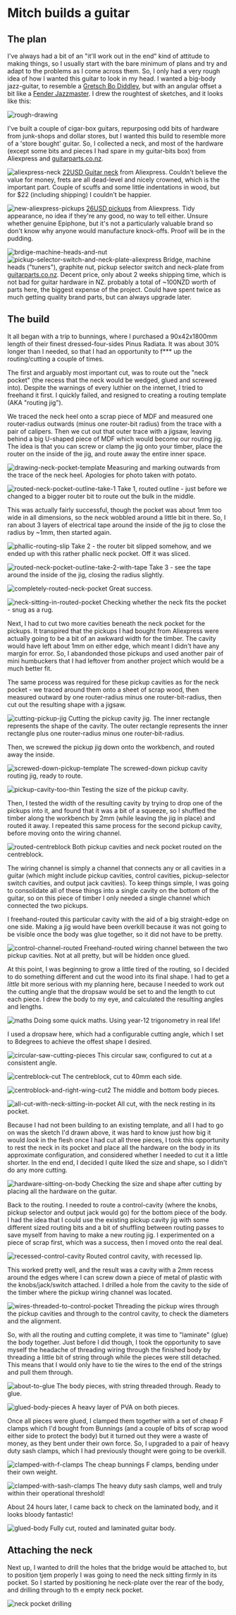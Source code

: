 # Mitch builds a guitar

## The plan

I've always had a bit of an "it'll work out in the end" kind of attitude to making things, so I usually start with the bare minimum of plans and try and adapt to the problems as I come across them. So, I only had a very rough idea of how I wanted this guitar to look in my head. I wanted a big-body jazz-guitar, to resemble a [Gretsch Bo Diddley](http://www.gretschguitars.com/gear/build/solid-body/g6138-bo-diddley-filter-tron-pickups-firebird-red), but with an angular offset a bit like a [Fender Jazzmaster](https://shop.fender.com/en/intl/electric-guitars/jazzmaster/standard-jazzmaster-hh/0149500505.html#start=1). I drew the roughtest of sketches, and it looks like this:

![rough-drawing](rough-drawing.jpg)

I've built a couple of cigar-box guitars, repurposing odd bits of hardware from junk-shops and dollar stores, but I wanted this build to resemble more of a 'store bought' guitar. So, I collected a neck, and most of the hardware (except some bits and pieces I had spare in my guitar-bits box) from Aliexpress and [guitarparts.co.nz](https://www.guitarparts.co.nz/).

![aliexpress-neck](aliexpress-neck.jpg)
[22USD Guitar neck](https://www.aliexpress.com/item/Maple-rosewood-Guitar-Neck-22-Frets-on-Rosewood-Strat-Shred-Neck-Guitar/32826808102.html) from Aliexpress. Couldn't believe the value for money, frets are all dead-level and nicely crowned, which is the important part. Couple of scuffs and some little indentations in wood, but for $22 (including shipping) I couldn't be happier.

![new-aliexpress-pickups](new-aliexpress-pickups.jpg)
[26USD pickups](https://www.aliexpress.com/item/USA-Original-Epip-Pickups-Jazz-Guitar-Metal-pickups-Custom-P90-Pickups-Electric-Guitar-Pickups/32771330658.html?spm=a2g0s.9042311.0.0.Ebiz11) from Aliexpress. Tidy appearance, no idea if they're any good, no way to tell either. Unsure whether genuine Epiphone, but it's not a particularly valuable brand so don't know why anyone would manufacture knock-offs. Proof will be in the pudding.

![brdige-machine-heads-and-nut](brdige-machine-heads-and-nut.jpg)
![pickup-selector-switch-and-neck-plate-aliexpress](pickup-selector-switch-and-neck-plate-aliexpress.jpg)
Bridge, machine heads ("tuners"), graphite nut, pickup selector switch and neck-plate from [guitarparts.co.nz](https://www.guitarparts.co.nz/). Decent price, only about 2 weeks shipping time, which is not bad for guitar hardware in NZ. probably a total of ~100NZD worth of parts here, the biggest expense of the project. Could have spent twice as much getting quality brand parts, but can always upgrade later.

## The build

It all began with a trip to bunnings, where I purchased a 90x42x1800mm length of their finest dressed-four-sides Pinus Radiata. It was about 30% longer than I needed, so that I had an opportunity to f*** up the routing/cutting a couple of times.

The first and arguably most important cut, was to route out the "neck pocket" (the recess that the neck would be wedged, glued and screwed into). Despite the warnings of every luthier on the internet, I tried to freehand it first. I quickly failed, and resigned to creating a routing template (AKA "routing jig").

We traced the neck heel onto a scrap piece of MDF and measured one router-radius outwards (minus one router-bit radius) from the trace with a pair of calipers. Then we cut out that outer trace with a jigsaw, leaving behind a big U-shaped piece of MDF which would become our routing jig. The idea is that you can screw or clamp the jig onto your timber, place the router on the inside of the jig, and route away the entire inner space.

![drawing-neck-pocket-template](drawing-neck-pocket-template.jpg)
Measuring and marking outwards from the trace of the neck heel. Apologies for photo taken with potato.

![routed-neck-pocket-outline-take-1](routed-neck-pocket-outline-take-1.jpg)
Take 1, routed outline - just before we changed to a bigger router bit to route out the bulk in the middle.

This was actually fairly successful, though the pocket was about 1mm too wide in all dimensions, so the neck wobbled around a little bit in there. So, I ran about 3 layers of electrical tape around the inside of the jig to close the radius by ~1mm, then started again.

![phallic-routing-slip](phallic-routing-slip.jpg)
Take 2 - the router bit slipped somehow, and we ended up with this rather phallic neck pocket. Off it was sliced.

![routed-neck-pocket-outline-take-2-with-tape](routed-neck-pocket-outline-take-2-with-tape.jpg)
Take 3 - see the tape around the inside of the jig, closing the radius slightly.

![completely-routed-neck-pocket](completely-routed-neck-pocket.jpg)
Great success.

![neck-sitting-in-routed-pocket](neck-sitting-in-routed-pocket.jpg)
Checking whether the neck fits the pocket - snug as a rug.

Next, I had to cut two more cavities beneath the neck pocket for the pickups. It transpired that the pickups I had bought from Aliexpress were actually going to be a bit of an awkward width for the timber. The cavity would have left about 1mm on either edge, which meant I didn't have any margin for error. So, I abandonded those pickups and used another pair of mini humbuckers that I had leftover from another project which would be a much better fit.

The same process was required for these pickup cavities as for the neck pocket - we traced around them onto a sheet of scrap wood, then measured outward by one router-radius minus one router-bit-radius, then cut out the resulting shape with a jigsaw.

![cutting-pickup-jig](cutting-pickup-jig.jpg)
Cutting the pickup cavity jig. The inner rectangle represents the shape of the cavity. The outer rectangle represents the inner rectangle plus one router-radius minus one router-bit-radius.

Then, we screwed the pickup jig down onto the workbench, and routed away the inside.

![screwed-down-pickup-template](screwed-down-pickup-template.jpg)
The screwed-down pickup cavity routing jig, ready to route.

![pickup-cavity-too-thin](pickup-cavity-too-thin.jpg)
Testing the size of the pickup cavity.

Then, I tested the width of the resulting cavity by trying to drop one of the pickups into it, and found that it was a bit of a squeeze, so I shuffled the timber along the workbench by 2mm (while leaving the jig in place) and routed it away. I repeated this same process for the second pickup cavity, before moving onto the wiring channel.

![routed-centreblock](routed-centreblock.jpg)
Both pickup cavities and neck pocket routed on the centreblock.

The wiring channel is simply a channel that connects any or all cavities in a guitar (which might include pickup cavities, control cavities, pickup-selector switch cavities, and output jack cavities). To keep things simple, I was going to consolidate all of these things into a single cavity on the bottom of the guitar, so on this piece of timber I only needed a single channel which connected the two pickups.

I freehand-routed this particular cavity with the aid of a big straight-edge on one side. Making a jig would have been overkill because it was not going to be visible once the body was glue together, so it did not have to be pretty.

![control-channel-routed](control-channel-routed.jpg)
Freehand-routed wiring channel between the two pickup cavities. Not at all pretty, but will be hidden once glued.

At this point, I was beginning to grow a little tired of the routing, so I decided to do something different and cut the wood into its final shape. I had to get a *little* bit more serious with my planning here, because I needed to work out the cutting angle that the dropsaw would be set to and the length to cut each piece. I drew the body to my eye, and calculated the resulting angles and lengths.

![maths](maths.jpg)
Doing some quick maths. Using year-12 trigonometry in real life!

I used a dropsaw here, which had a configurable cutting angle, which I set to 8degrees to achieve the offest shape I desired.

![circular-saw-cutting-pieces](circular-saw-cutting-pieces.jpg)
This circular saw, configured to cut at a consistent angle.

![centreblock-cut](centreblock-cut.jpg)
The centreblock, cut to 40mm each side.

![centroblock-and-right-wing-cut2](centroblock-and-right-wing-cut2.jpg)
The middle and bottom body pieces.

![all-cut-with-neck-sitting-in-pocket](all-cut-with-neck-sitting-in-pocket.jpg)
All cut, with the neck resting in its pocket.

Because I had not been building to an existing template, and all I had to go on was the sketch I'd drawn above, it was hard to know just how big it would *look* in the flesh once I had cut all three pieces, I took this opportunity to rest the neck in its pocket and place all the hardware on the body in its approximate configuration, and considered whether I needed to cut it a little shorter. In the end end, I decided I quite liked the size and shape, so I didn't do any more cutting.

![hardware-sitting-on-body](hardware-sitting-on-body.jpg)
Checking the size and shape after cutting by placing all the hardware on the guitar.

Back to the routing. I needed to route a control-cavity (where the knobs, pickup selector and output jack would go) for the bottom piece of the body. I had the idea that I could use the existing pickup cavity jig with some different sized routing bits and a bit of shuffling between routing passes to save myself from having to make a new routing jig. I experimented on a piece of scrap first, which was a success, then I moved onto the real deal.

![recessed-control-cavity](recessed-control-cavity.jpg)
Routed control cavity, with recessed lip.

This worked pretty well, and the result was a cavity with a 2mm recess around the edges where I can screw down a piece of metal of plastic with the knobs/jack/switch attached. I drilled a hole from the cavity to the side of the timber where the pickup wiring channel was located.

![wires-threaded-to-control-pocket](wires-threaded-to-control-pocket.jpg)
Threading the pickup wires through the pickup cavities and through to the control cavity, to check the diameters and the alignment.

So, with all the routing and cutting complete, it was time to "laminate" (glue) the body together. Just before I did though, I took the opportunity to save myself the headache of threading wiring through the finished body by threading a little bit of string through while the pieces were still detached. This means that I would only have to tie the wires to the end of the strings and pull them through.

![about-to-glue](about-to-glue.jpg)
The body pieces, with string threaded through. Ready to glue.

![glued-body-pieces](glued-body-pieces.jpg)
A heavy layer of PVA on both pieces.

Once all pieces were glued, I clamped them together with a set of cheap F clamps which I'd bought from Bunnings (and a couple of bits of scrap wood either side to protect the body) but it turned out they were a waste of money, as they bent under their own force. So, I upgraded to a pair of heavy duty sash clamps, which I had previously thought were going to be overkill.

![clamped-with-f-clamps](clamped-with-f-clamps.jpg)
The cheap bunnings F clamps, bending under their own weight.

![clamped-with-sash-clamps](clamped-with-sash-clamps.jpg)
The heavy duty sash clamps, well and truly within their operational threshold!

About 24 hours later, I came back to check on the laminated body, and it looks bloody fantastic!

![glued-body](glued-body.jpg)
Fully cut, routed and laminated guitar body.

## Attaching the neck

Next up, I wanted to drill the holes that the bridge would be attached to, but to position tjem properly I was going to need the neck sitting firmly in its pocket. So I started by positioning he neck-plate over the rear of the body, and drilling through to th e empty neck pocket.

![neck pocket drilling](neck-drill-1.jpg)
